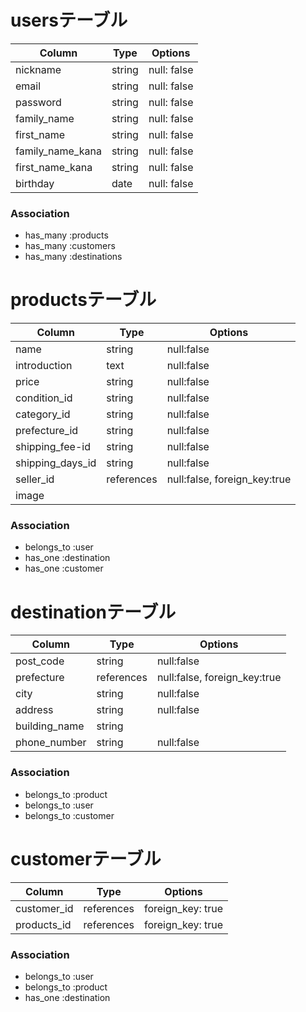 # usersテーブル

| Column           | Type    | Options       |
| ---------------- | ------- | ------------- |
| nickname         | string  | null: false   |
| email            | string  | null: false   |
| password         | string  | null: false   |
| family_name      | string  | null: false   |
| first_name       | string  | null: false   |
| family_name_kana | string  | null: false   |
| first_name_kana  | string  | null: false   |
| birthday         | date    | null: false   |

### Association

- has_many :products
- has_many :customers
- has_many :destinations



# productsテーブル

| Column           | Type       | Options                      |
| ---------------- | ---------- | ---------------------------- |
| name             | string     | null:false                   |
| introduction     | text       | null:false                   |
| price            | string     | null:false                   |
| condition_id     | string     | null:false                   |
| category_id      | string     | null:false                   |
| prefecture_id    | string     | null:false                   |
| shipping_fee-id  | string     | null:false                   |
| shipping_days_id | string     | null:false                   |
| seller_id        | references | null:false, foreign_key:true |
| image            |            |                              |

### Association

- belongs_to :user
- has_one :destination
- has_one :customer



# destinationテーブル

| Column        | Type       | Options                      |
| ------------- | ---------- | ---------------------------- |
| post_code     | string     | null:false                   |
| prefecture    | references | null:false, foreign_key:true |
| city          | string     | null:false                   |
| address       | string     | null:false                   |
| building_name | string     |                              |
| phone_number  | string     | null:false                   |

### Association

- belongs_to :product
- belongs_to :user
- belongs_to :customer



# customerテーブル

| Column        | Type       | Options             |
| ------------- | ---------- | ------------------- |
| customer_id   | references | foreign_key: true   |
| products_id   | references | foreign_key: true   |

### Association

- belongs_to :user
- belongs_to :product
- has_one :destination

